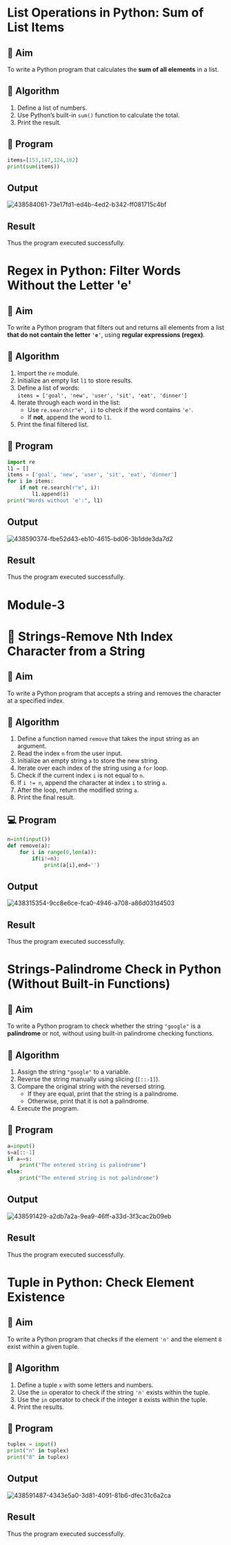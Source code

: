 # List Operations in Python: Sum of List Items

## 🎯 Aim
To write a Python program that calculates the **sum of all elements** in a list.

## 🧠 Algorithm
1. Define a list of numbers.
2. Use Python’s built-in `sum()` function to calculate the total.
3. Print the result.

## 🧾 Program
```py
items=[153,147,124,102]
print(sum(items))

```
## Output

![438584061-73e17fd1-ed4b-4ed2-b342-ff081715c4bf](https://github.com/user-attachments/assets/66305d32-3488-42d3-a8ba-0f37998fc3e6)

## Result
Thus the program executed successfully.


# Regex in Python: Filter Words Without the Letter 'e'

## 🎯 Aim
To write a Python program that filters out and returns all elements from a list **that do not contain the letter `'e'`**, using **regular expressions (regex)**.

## 🧠 Algorithm
1. Import the `re` module.
2. Initialize an empty list `l1` to store results.
3. Define a list of words:  
   `items = ['goal', 'new', 'user', 'sit', 'eat', 'dinner']`
4. Iterate through each word in the list:
   - Use `re.search(r"e", i)` to check if the word contains `'e'`.
   - If **not**, append the word to `l1`.
5. Print the final filtered list.

## 🧾 Program
```py
import re
l1 = []
items = ['goal', 'new', 'user', 'sit', 'eat', 'dinner']
for i in items:
    if not re.search(r"e", i):
        l1.append(i)
print("Words without 'e':", l1)

```
## Output

![438590374-fbe52d43-eb10-4615-bd06-3b1dde3da7d2](https://github.com/user-attachments/assets/a80859da-2d91-4ad1-bcc8-62df36ec9b89)



## Result
Thus the program executed successfully.


# Module-3
# 🧹 Strings-Remove Nth Index Character from a String

## 🎯 Aim
To write a Python program that accepts a string and removes the character at a specified index.

## 🧠 Algorithm
1. Define a function named `remove` that takes the input string as an argument.
2. Read the index `n` from the user input.
3. Initialize an empty string `a` to store the new string.
4. Iterate over each index of the string using a `for` loop.
5. Check if the current index `i` is not equal to `n`.
6. If `i != n`, append the character at index `i` to string `a`.
7. After the loop, return the modified string `a`.
8. Print the final result.

## 💻 Program
```py
n=int(input())
def remove(a):
    for i in range(0,len(a)):
        if(i!=n):
            print(a[i],end='')
```
## Output

![438315354-9cc8e6ce-fca0-4946-a708-a86d031d4503](https://github.com/user-attachments/assets/1a17899e-b00b-4870-a86c-03823006a30d)


## Result
Thus the program executed successfully.


# Strings-Palindrome Check in Python (Without Built-in Functions)

## 🎯 Aim
To write a Python program to check whether the string `"google"` is a **palindrome** or not, without using built-in palindrome checking functions.

## 🧠 Algorithm
1. Assign the string `"google"` to a variable.
2. Reverse the string manually using slicing (`[::-1]`).
3. Compare the original string with the reversed string.
   - If they are equal, print that the string is a palindrome.
   - Otherwise, print that it is not a palindrome.
4. Execute the program.

## 🧾 Program
```py
a=input()
s=a[::-1]
if a==s:
    print("The entered string is palindrome")
else:
    print("The entered string is not palindrome")
```
## Output

![438591429-a2db7a2a-9ea9-46ff-a33d-3f3cac2b09eb](https://github.com/user-attachments/assets/0f57db4d-fa15-4c9c-a11b-394defe7f4c5)


## Result
Thus the program executed successfully.


# Tuple in Python: Check Element Existence

## 🎯 Aim
To write a Python program that checks if the element `'n'` and the element `8` exist within a given tuple.

## 🧠 Algorithm
1. Define a tuple `x` with some letters and numbers.
2. Use the `in` operator to check if the string `'n'` exists within the tuple.
3. Use the `in` operator to check if the integer `8` exists within the tuple.
4. Print the results.

## 🧾 Program
```py
tuplex = input()
print("n" in tuplex)
print("8" in tuplex)
```
## Output

![438591487-4343e5a0-3d81-4091-81b6-dfec31c6a2ca](https://github.com/user-attachments/assets/9eb5f9ee-f253-4ce0-8de0-13535810c69a)


## Result
Thus the program executed successfully.


